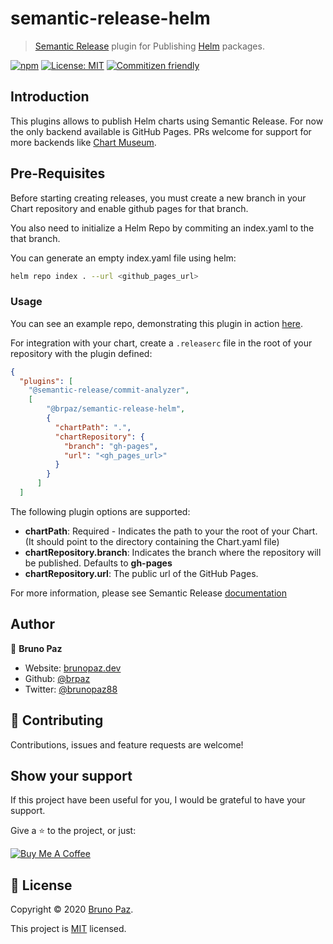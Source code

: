 # semantic-release-helm

> [Semantic Release](https://github.com/semantic-release/semantic-release) plugin for Publishing [Helm](https://helm.sh/) packages.

[![npm](https://img.shields.io/npm/v/@brpaz/semantic-release-helm.svg?style=for-the-badge)](https://www.npmjs.com/package/@brpaz/semantic-release-helm)
[![License: MIT](https://img.shields.io/badge/License-MIT-yellow.svg?style=for-the-badge)](https://opensource.org/licenses/MIT)
[![Commitizen friendly](https://img.shields.io/badge/commitizen-friendly-brightgreen.svg?style=for-the-badge)](http://commitizen.github.io/cz-cli/)


## Introduction

This plugins allows to publish Helm charts using Semantic Release. For now the only backend available is GitHub Pages. PRs welcome for support for more backends  like [Chart Museum](https://github.com/helm/chartmuseum).

## Pre-Requisites

Before starting creating releases, you must create a new branch in your Chart repository and enable github pages for that branch.

You also need to initialize a Helm Repo by commiting an index.yaml to the that branch.

You can generate an empty index.yaml file using helm:

```sh
helm repo index . --url <github_pages_url>
```

### Usage

You can see an example repo, demonstrating this plugin in action [here](https://github.com/brpaz/helm-semantic-release-demo).

For integration with your chart, create a `.releaserc` file in the root of your repository with the plugin defined:

```json
{
  "plugins": [
    "@semantic-release/commit-analyzer",
    [
        "@brpaz/semantic-release-helm",
        {
          "chartPath": ".",
          "chartRepository": {
            "branch": "gh-pages",
            "url": "<gh_pages_url>"
          }
        }
      ]
  ]
  ```

The following plugin options are supported:

* **chartPath**: Required - Indicates the path to your the root of your Chart. (It should point to the directory containing the Chart.yaml file)
* **chartRepository.branch**:  Indicates the branch where the repository will be published. Defaults to **gh-pages**
* **chartRepository.url**:  The public url of the GitHub Pages.

For more information, please see Semantic Release [documentation](https://semantic-release.gitbook.io/semantic-release/extending/plugins-list)

## Author

👤 **Bruno Paz**

* Website: [brunopaz.dev](https://brunopaz.dev)
* Github: [@brpaz](https://github.com/brpaz)
* Twitter: [@brunopaz88](https://twitter.com/brunopaz88)

## 🤝 Contributing

Contributions, issues and feature requests are welcome!

## Show your support

If this project have been useful for you, I would be grateful to have your support.

Give a ⭐️ to the project, or just:

<a href="https://www.buymeacoffee.com/Z1Bu6asGV" target="_blank"><img src="https://www.buymeacoffee.com/assets/img/custom_images/orange_img.png" alt="Buy Me A Coffee" style="height: auto !important;width: auto !important;" ></a>

## 📝 License

Copyright © 2020 [Bruno Paz](https://github.com/brpaz).

This project is [MIT](https://opensource.org/licenses/MIT) licensed.

